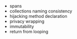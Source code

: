 - spans
- collections naming consistency
- hijacking method declaration
- privacy wrapping
- immutability
- return from looping
